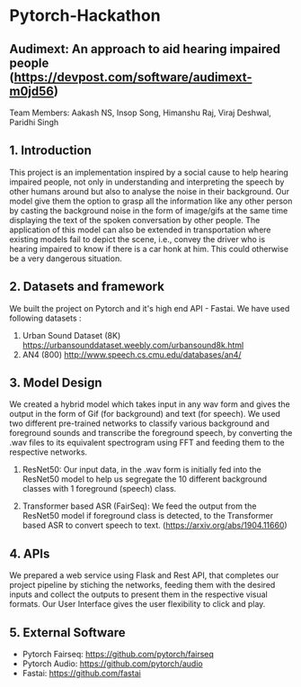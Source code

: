 # Pytorch-Hackathon
## Audimext: An approach to aid hearing impaired people (https://devpost.com/software/audimext-m0jd56)

Team Members: Aakash NS, Insop Song, Himanshu Raj, Viraj Deshwal, Paridhi Singh

## 1. Introduction

This project is an implementation inspired by a social cause to help hearing impaired people, not only in understanding and interpreting the speech by other humans around but also to analyse the noise in their background. Our model give them the option to grasp all the information like any other person by casting the background noise in the form of image/gifs at the same time displaying the text of the spoken conversation by other people. The application of this model can also be extended in transportation where existing models fail to depict the scene, i.e., convey the driver who is hearing impaired to know if there is a car honk at him. This could otherwise be a very dangerous situation.

## 2. Datasets and framework

We built the project on Pytorch and it's high end API - Fastai. We have used following datasets :
1. Urban Sound Dataset (8K)  https://urbansounddataset.weebly.com/urbansound8k.html
2. AN4 (800) http://www.speech.cs.cmu.edu/databases/an4/

## 3. Model Design

We created a hybrid model which takes input in any wav form and gives the output in the form of Gif (for background) and text (for speech). We used two different pre-trained networks to classify various background and foreground sounds and transcribe the foreground speech, by converting the .wav files to its equivalent spectrogram using FFT and feeding them to the respective networks.

1. ResNet50: Our input data, in the .wav form is initially fed into the ResNet50 model to help us segregate the 10 different background classes with 1 foreground (speech) class. 

2. Transformer based ASR (FairSeq): We feed the output from the ResNet50 model if foreground class is detected, to the Transformer based ASR to convert speech to text.  (https://arxiv.org/abs/1904.11660)

## 4. APIs
We prepared a web service using Flask and Rest API, that completes our project pipeline by stiching the networks, feeding them with the desired inputs and collect the outputs to present them in the respective visual formats. Our User Interface gives the user flexibility to click and play. 


## 5. External Software
- Pytorch Fairseq: https://github.com/pytorch/fairseq
- Pytorch Audio: https://github.com/pytorch/audio
- Fastai: https://github.com/fastai
